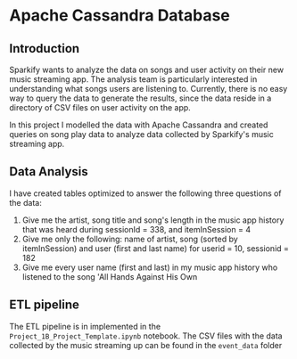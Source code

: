 # Apache Cassandra Database


## Introduction

Sparkify wants to analyze the data on songs and user activity on their new 
music streaming app. The analysis team is particularly interested in understanding what songs users are listening to. 
Currently, there is no easy way to query the data to generate the results, since the data reside in a directory of 
CSV files on user activity on the app.

In this project I modelled the data with Apache Cassandra and created queries on song play data to analyze data collected by Sparkify's music streaming app. 

## Data Analysis

I have created tables optimized to answer the following three questions of the data:
1. Give me the artist, song title and song's length in the music app history that was heard during  sessionId = 338, and itemInSession  = 4
2. Give me only the following: name of artist, song (sorted by itemInSession) and user (first and last name) for userid = 10, sessionid = 182
3. Give me every user name (first and last) in my music app history who listened to the song 'All Hands Against His Own

## ETL pipeline
The ETL pipeline is in implemented in the `Project_1B_Project_Template.ipynb` notebook.
The CSV files with the data collected by the music streaming up can be found in the `event_data` folder

